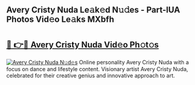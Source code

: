 ## Avery Cristy Nuda Le𝚊k𝚎d N𝚞𝚍es - Part-lUA Photos Vid𝚎o Le𝚊ks MXbfh

# <h2><a href="http://fbbgn6a.evod.top/?m=Avery+Cristy+Nuda">🔗 👉🔴 Avery Cristy Nuda Vid𝚎o Ph𝚘t𝚘s</a></h2>

[![Avery Cristy Nuda N𝚞d𝚎s](https://i.imgur.com/8V9OHl7.gif)](http://fbbgn6a.evod.top/?m=Avery+Cristy+Nuda)
Online personality Avery Cristy Nuda with a focus on dance and lifestyle content. Visionary artist Avery Cristy Nuda, celebrated for their creative genius and innovative approach to art. 
